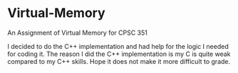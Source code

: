 # Virtual-Memory
An Assignment of Virtual Memory for CPSC 351

I decided to do the C++ implementation and had help for the logic I needed for coding it. 
The reason I did the C++ implementation is my C is quite weak compared to my C++ skills. 
Hope it does not make it more difficult to grade.
